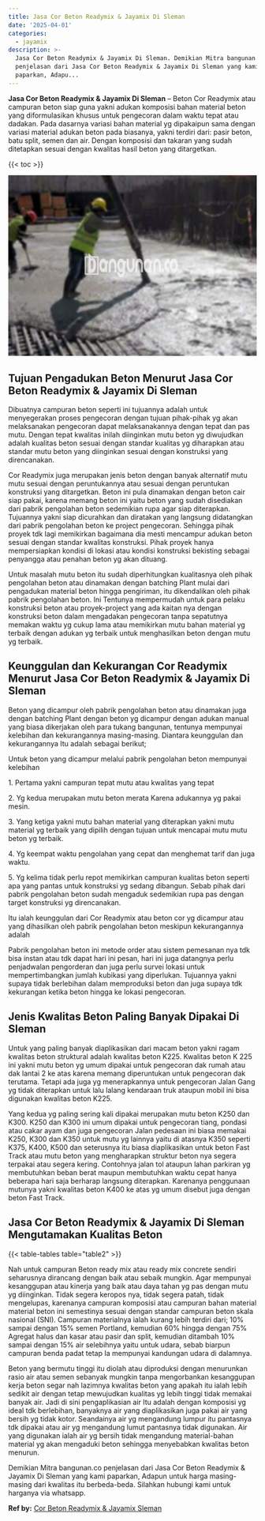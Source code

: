```yaml
---
title: Jasa Cor Beton Readymix & Jayamix Di Sleman
date: '2025-04-01'
categories:
  - jayamix
description: >-
  Jasa Cor Beton Readymix & Jayamix Di Sleman. Demikian Mitra bangunan.co
  penjelasan dari Jasa Cor Beton Readymix & Jayamix Di Sleman yang kami
  paparkan, Adapu...
---
```


**Jasa Cor Beton Readymix & Jayamix Di Sleman** – Beton Cor Readymix atau campuran beton siap guna yakni adukan komposisi bahan material beton yang diformulasikan khusus untuk pengecoran dalam waktu tepat atau dadakan. Pada dasarnya variasi bahan material yg dipakaipun sama dengan variasi material adukan beton pada biasanya, yakni terdiri dari: pasir beton, batu split, semen dan air. Dengan komposisi dan takaran yang sudah ditetapkan sesuai dengan kwalitas hasil beton yang ditargetkan.

{{< toc >}}

![Jasa Cor Beton Readymix & Jayamix Di Sleman](/images/jasa-cor-readymix-50.png)

## Tujuan Pengadukan Beton Menurut Jasa Cor Beton Readymix & Jayamix Di Sleman

Dibuatnya campuran beton seperti ini tujuannya adalah untuk menyegerakan proses pengecoran dengan tujuan pihak-pihak yg akan melaksanakan pengecoran dapat melaksanakannya dengan tepat dan pas mutu. Dengan tepat kwalitas inilah diinginkan mutu beton yg diwujudkan adalah kualitas beton sesuai dengan standar kualitas yg diharapkan atau standar mutu beton yang diinginkan sesuai dengan konstruksi yang direncanakan.

Cor Readymix juga merupakan jenis beton dengan banyak alternatif mutu mutu sesuai dengan peruntukannya atau sesuai dengan peruntukan konstruksi yang ditargetkan. Beton ini pula dinamakan dengan beton cair siap pakai, karena memang beton ini yaitu beton yang sudah disediakan dari pabrik pengolahan beton sedemikian rupa agar siap diterapkan. Tujuannya yakni siap dicurahkan dan diratakan yang langsung didatangkan dari pabrik pengolahan beton ke project pengecoran. Sehingga pihak proyek tdk lagi memikirkan bagaimana dia mesti mencampur adukan beton sesuai dengan standar kwalitas konstruksi. Pihak proyek hanya mempersiapkan kondisi di lokasi atau kondisi konstruksi bekisting sebagai penyangga atau penahan beton yg akan dituang.

Untuk masalah mutu beton itu sudah diperhitungkan kualitasnya oleh pihak pengolahan beton atau dinamakan dengan batching Plant mulai dari pengadukan material beton hingga pengiriman, itu dikendalikan oleh pihak pabrik pengolahan beton. Ini Tentunya mempermudah untuk para pelaku konstruksi beton atau proyek-project yang ada kaitan nya dengan konstruksi beton dalam mengadakan pengecoran tanpa sepatutnya memakan waktu yg cukup lama atau memikirkan mutu bahan material yg terbaik dengan adukan yg terbaik untuk menghasilkan beton dengan mutu yg terbaik.

## Keunggulan dan Kekurangan Cor Readymix Menurut Jasa Cor Beton Readymix & Jayamix Di Sleman

Beton yang dicampur oleh pabrik pengolahan beton atau dinamakan juga dengan batching Plant dengan beton yg dicampur dengan adukan manual yang biasa dikerjakan oleh para tukang bangunan, tentunya mempunyai kelebihan dan kekurangannya masing-masing. Diantara keunggulan dan kekurangannya Itu adalah sebagai berikut;

Untuk beton yang dicampur melalui pabrik pengolahan beton mempunyai kelebihan

1\. Pertama yakni campuran tepat mutu atau kwalitas yang tepat

2\. Yg kedua merupakan mutu beton merata Karena adukannya yg pakai mesin.

3\. Yang ketiga yakni mutu bahan material yang diterapkan yakni mutu material yg terbaik yang dipilih dengan tujuan untuk mencapai mutu mutu beton yg terbaik.

4\. Yg keempat waktu pengolahan yang cepat dan menghemat tarif dan juga waktu.

5\. Yg kelima tidak perlu repot memikirkan campuran kualitas beton seperti apa yang pantas untuk konstruksi yg sedang dibangun. Sebab pihak dari pabrik pengolahan beton sudah mengaduk sedemikian rupa pas dengan target konstruksi yg direncanakan.

Itu ialah keunggulan dari Cor Readymix atau beton cor yg dicampur atau yang dihasilkan oleh pabrik pengolahan beton meskipun kekurangannya adalah

Pabrik pengolahan beton ini metode order atau sistem pemesanan nya tdk bisa instan atau tdk dapat hari ini pesan, hari ini juga datangnya perlu penjadwalan pengorderan dan juga perlu survei lokasi untuk mempertimbangkan jumlah kubikasi yang diperlukan. Tujuannya yakni supaya tidak berlebihan dalam memproduksi beton dan juga supaya tdk kekurangan ketika beton hingga ke lokasi pengecoran.

## Jenis Kwalitas Beton Paling Banyak Dipakai Di Sleman

Untuk yang paling banyak diaplikasikan dari macam beton yakni ragam kwalitas beton struktural adalah kwalitas beton K225. Kwalitas beton K 225 ini yakni mutu beton yg umum dipakai untuk pengecoran dak rumah atau dak lantai 2 ke atas karena memang diperuntukan untuk pengecoran dak terutama. Tetapi ada juga yg menerapkannya untuk pengecoran Jalan Gang yg tidak diterapkan untuk lalu lalang kendaraan truk ataupun mobil ini bisa digunakan kwalitas beton K225.

Yang kedua yg paling sering kali dipakai merupakan mutu beton K250 dan K300. K250 dan K300 ini umum dipakai untuk pengecoran tiang, pondasi atau cakar ayam dan juga pengecoran Jalan pedesaan ini biasa memakai K250, K300 dan K350 untuk mutu yg lainnya yaitu di atasnya K350 seperti K375, K400, K500 dan seterusnya itu biasa diaplikasikan untuk beton Fast Track atau mutu beton yang mengharapkan struktur beton nya segera terpakai atau segera kering. Contohnya jalan tol ataupun lahan parkiran yg membutuhkan beban berat maupun membutuhkan waktu cepat hanya beberapa hari saja berharap langsung diterapkan. Karenanya penggunaan mutunya yakni kwalitas beton K400 ke atas yg umum disebut juga dengan beton Fast Track.

## Jasa Cor Beton Readymix & Jayamix Di Sleman Mengutamakan Kualitas Beton

{{< table-tables table="table2" >}}

Nah untuk campuran Beton ready mix atau ready mix concrete sendiri seharusnya dirancang dengan baik atau sebaik mungkin. Agar mempunyai kesanggupan atau kinerja yang baik atau daya tahan yg pas dengan mutu yg diinginkan. Tidak segera keropos nya, tidak segera patah, tidak mengelupas, karenanya campuran komposisi atau campuran bahan material material beton ini semestinya sesuai dengan standar campuran beton skala nasional (SNI). Campuran materialnya ialah kurang lebih terdiri dari; 10% sampai dengan 15% semen Portland, kemudian 60% hingga dengan 75% Agregat halus dan kasar atau pasir dan split, kemudian ditambah 10% sampai dengan 15% air selebihnya yaitu untuk udara, sebab biarpun campuran benda padat tetap Ia mempunyai kandungan udara di dalamnya.

Beton yang bermutu tinggi itu diolah atau diproduksi dengan menurunkan rasio air atau semen sebanyak mungkin tanpa mengorbankan kesanggupan kerja beton segar nah lazimnya kwalitas beton yang apakah itu ialah lebih sedikit air dengan tetap mewujudkan kualitas yg lebih tinggi tidak memakai banyak air. Jadi di sini pengaplikasian air Itu adalah dengan komposisi yg ideal tdk berlebihan, banyaknya air yang diaplikasikan juga pakai air yang bersih yg tidak kotor. Seandainya air yg mengandung lumpur itu pantasnya tdk dipakai atau air yg mengandung lumut pantasnya tidak digunakan. Air yang digunakan ialah air yg bersih tidak mengandung material-bahan material yg akan mengaduki beton sehingga menyebabkan kwalitas beton menurun.

Demikian Mitra bangunan.co penjelasan dari Jasa Cor Beton Readymix & Jayamix Di Sleman yang kami paparkan, Adapun untuk harga masing-masing dari kwalitas itu berbeda-beda. Silahkan hubungi kami untuk harganya via whatsapp.

**Ref by:** [Cor Beton Readymix & Jayamix Sleman](https://id.wikipedia.org/wiki/Cor)
